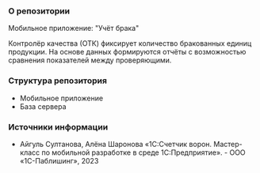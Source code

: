 ### О репозитории
Мобильное приложение: "Учёт брака"

Контролёр качества (ОТК) фиксирует количество бракованных единиц продукции. На основе данных формируются отчёты с возможностью сравнения показателей между проверяющими.

### Структура репозитория
- Мобильное приложение
- База сервера

### Источники информации
- Айгуль Султанова, Алёна Шаронова «1С:Счетчик ворон. Мастер-класс по мобильной разработке в среде 1С:Предприятие». - ООО «1С-Паблишинг», 2023
